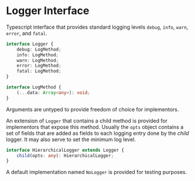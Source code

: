 # Logger Interface

Typescript interface that provides standard logging levels `debug`, `info`, `warn`, `error`, and `fatal`.

```typescript
interface Logger {
    debug: LogMethod;
    info: LogMethod;
    warn: LogMethod;
    error: LogMethod;
    fatal: LogMethod;
}

interface LogMethod {
    (...data: Array<any>): void;
}
```

Arguments are untyped to provide freedom of choice for implementors.

An extension of `Logger` that contains a child method is provided for implementors that expose this method. Usually the
`opts` object contains a set of fields that are added as fields to each logging entry done by the _child_ logger. It may
also serve to set the minimum log level.

```typescript
interface HierarchicalLogger extends Logger {
    child(opts: any): HierarchicalLogger;
}
```

A default implementation named `NoLogger` is provided for testing purposes.
